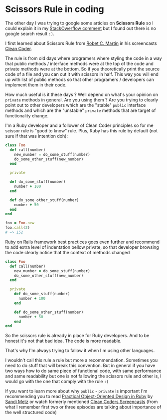 # Scissors Rule in coding

The other day I was trying to google some articles on **Scissors Rule**
so I could explain it in my [StackOwerflow comment][1] but I found out
there is no google search result `:)`.

I first learned about Scissors Rule from [Robet C. Martin][3] in his
screencasts [Clean Coder][2].

The rule is from old days where programers where styling the code in a
way that public methods / interface methods were at the top of the code
and private methods were at the bottom. So if you theoretically print the
source code of a file and you can cut it with scissors in half. This
way you will end up with list of public methods so that other programers / developers can implement them in their code.

How much useful is it these days ? Well depend on what's your opinion
on `private` methods in general. Are you using them ? Are you trying to
clearly point out to other developers which are the "stable" `public`
interface methods and which are the "unstable" `private` methods that
are target of functionality change.

I'm a Ruby developer and a follower of Clean Coder principles so for me
scissor rule is "good to know" rule. Plus, Ruby has this rule by
default (not sure if that was intention doh):

```ruby
class Foo
  def call(number)
    new_number = do_some_stuff(number)
    do_some_other_stuff(new_number)
  end

  private

  def do_some_stuff(number)
    number + 100
  end

  def do_some_other_stuff(number)
    number + 50
  end
end

foo = Foo.new
foo.call(2)
# => 152
```

Ruby on Rails framework best practices goes even further and recommend to
add extra level of indentation bellow private, so that developer
browsing the code clearly notice that the context of methods changed

```ruby
class Foo
  def call(number)
    new_number = do_some_stuff(number)
    do_some_other_stuff(new_number)
  end

  private
    def do_some_stuff(number)
      number + 100
    end

    def do_some_other_stuff(number)
      number + 50
    end
end
```

So the scissors rule is already in place for Ruby developers. And to be
honest it's not that bad idea. The code is more readable.

That's why I'm always trying to fallow it when I'm using other languages.

I wouldn't call this rule a rule but more a recommendation. Sometimes you
need to do stuff that will break this convention. But in general if you
have two ways how to do same piece of functional code, with same
performance and same readability but one is not fallowing the scissors
rule and other is, I would go with the one that comply with the rule `:)`

If you want to learn more about why `public` -  `private` is important
I'm recommending you to read [Practical Object-Oriented Design in
Ruby][4] by [Sandi Metz][5] or watch formerly mentioned [Clean Coders
Screencasts][2] (from what I remember first two or three episodes
are talking about importance of the well structured code)


[1]: http://stackoverflow.com/a/31983564/473040
[2]: https://cleancoders.com/
[3]: http://www.objectmentor.com/omTeam/martin_r.html
[4]: http://www.poodr.com/
[5]: http://www.sandimetz.com/
